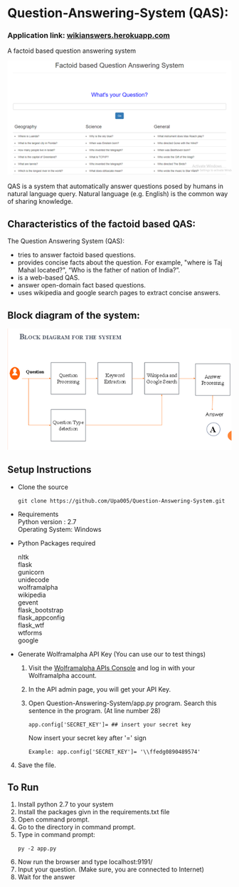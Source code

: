# Question-Answering-System (QAS): 
### Application link: [wikianswers.herokuapp.com](http://wikianswers.herokuapp.com)
A factoid based question answering system

<kbd>![Screenshot of system](https://github.com/Upa005/Question-Answering-System/blob/master/Description/screenshot_of_qas.png)</kbd>

QAS is a system that automatically answer questions posed by humans in natural language query. Natural language (e.g. English) is the common way of sharing knowledge.

## Characteristics of the factoid based QAS:
The Question Answering System (QAS):
* tries to answer factoid based questions.
* provides concise facts about the question.
  For example, "where is Taj Mahal located?", “Who is the father of nation of India?”.
* is a web-based QAS.
* answer open-domain fact based questions.
* uses wikipedia and google search pages to extract concise answers.

## Block diagram of the system:
![Block diagram of system](https://github.com/Upa005/Question-Answering-System/blob/master/Description/block_diagram_qas.png)

## Setup Instructions

* Clone the source
	```
	git clone https://github.com/Upa005/Question-Answering-System.git
	```
  
*  Requirements <br />
	Python version : 2.7  <br />
  Operating System: Windows

  
* Python Packages required <br />

  nltk <br />
  flask <br />
  gunicorn <br />
  unidecode <br />
  wolframalpha <br />
  wikipedia <br />
  gevent <br />
  flask_bootstrap <br />
  flask_appconfig <br />
  flask_wtf <br />
  wtforms <br />
  google <br />



* Generate Wolframalpha API Key (You can use our to test things)

	1. Visit the [Wolframalpha APIs Console](https://products.wolframalpha.com/api/) and log in with your Wolframalpha account.

	2. In the API admin page, you will get your API Key.
  
  3. Open Question-Answering-System/app.py program. 
     Search this sentence in the program. (At line number 28)
     ```
     app.config['SECRET_KEY']= ## insert your secret key
     ```
     Now insert your secret key after '=' sign
     ```
     Example: app.config['SECRET_KEY']= '\\ffedg0890489574'

     ```
 4. Save the file.


## To Run
1. Install python 2.7 to your system
2. Install the packages givn in the requirements.txt file
3. Open command prompt.
4. Go to the directory in command prompt.
5. Type in command prompt: 
    ```
    py -2 app.py
    ```
6. Now run the browser and type localhost:9191/
7. Input your question. (Make sure, you are connected to Internet)
8. Wait for the answer

